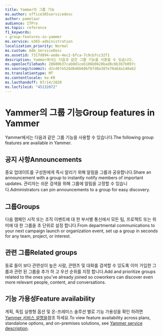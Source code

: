 ```yaml
---
title: Yammer의 그룹 기능
ms.author: office365servicedesc
author: pamelaar
audience: ITPro
ms.topic: reference
f1_keywords:
- group-features-in-yammer
ms.service: o365-administration
localization_priority: Normal
ms.custom: Adm_ServiceDesc
ms.assetid: 7317d894-ae8e-4ec2-bfca-7c9cb7cc32f1
description: Yammer에서는 다음과 같은 그룹 기능을 사용할 수 있습니다.
ms.openlocfilehash: 28600b37cab0d1ceb106b0628bad8c6b3b7b097c
ms.sourcegitcommit: d2cd67e52dd646b68bfbfd8a387e70a6da140a62
ms.translationtype: MT
ms.contentlocale: ko-KR
ms.lasthandoff: 07/14/2020
ms.locfileid: "45132072"
---
```

# <a name="group-features-in-yammer"></a><span data-ttu-id="3b5c2-103">Yammer의 그룹 기능</span><span class="sxs-lookup"><span data-stu-id="3b5c2-103">Group features in Yammer</span></span>

<span data-ttu-id="3b5c2-104">Yammer에서는 다음과 같은 그룹 기능을 사용할 수 있습니다.</span><span class="sxs-lookup"><span data-stu-id="3b5c2-104">The following group features are available in Yammer.</span></span>
  
## <a name="announcements"></a><span data-ttu-id="3b5c2-105">공지 사항</span><span class="sxs-lookup"><span data-stu-id="3b5c2-105">Announcements</span></span>

<span data-ttu-id="3b5c2-106">중요 업데이트를 구성원에게 즉시 알리기 위해 알림을 그룹과 공유합니다.</span><span class="sxs-lookup"><span data-stu-id="3b5c2-106">Share an announcement with a group to instantly notify members of important updates.</span></span> <span data-ttu-id="3b5c2-107">관리자는 쉬운 검색을 위해 그룹에 알림을 고정할 수 있습니다.</span><span class="sxs-lookup"><span data-stu-id="3b5c2-107">Administrators can pin announcements to a group for easy discovery.</span></span>
  
## <a name="groups"></a><span data-ttu-id="3b5c2-108">그룹</span><span class="sxs-lookup"><span data-stu-id="3b5c2-108">Groups</span></span>

<span data-ttu-id="3b5c2-109">다음 캠페인 시작 또는 조직 이벤트에 대 한 부서별 통신에서 모든 팀, 프로젝트 또는 취미에 대 한 그룹을 초 단위로 설정 합니다.</span><span class="sxs-lookup"><span data-stu-id="3b5c2-109">From departmental communications to your next campaign launch or organization event, set up a group in seconds for any team, project, or interest.</span></span>
  
## <a name="related-groups"></a><span data-ttu-id="3b5c2-110">관련 그룹</span><span class="sxs-lookup"><span data-stu-id="3b5c2-110">Related groups</span></span>

<span data-ttu-id="3b5c2-111">동료 들이 보다 관련성이 높은 사람, 콘텐츠 및 대화를 검색할 수 있도록 이미 가입한 그룹과 관련 된 그룹을 추가 하 고 우선 순위를 지정 합니다.</span><span class="sxs-lookup"><span data-stu-id="3b5c2-111">Add and prioritize groups related to the ones you've already joined so coworkers can discover even more relevant people, content, and conversations.</span></span>
  
## <a name="feature-availability"></a><span data-ttu-id="3b5c2-112">기능 가용성</span><span class="sxs-lookup"><span data-stu-id="3b5c2-112">Feature availability</span></span>

<span data-ttu-id="3b5c2-113">계획, 독립 실행형 옵션 및 온-프레미스 솔루션 별로 기능 가용성을 확인 하려면 [Yammer 서비스 설명을](yammer-service-description.md)참조 하세요.</span><span class="sxs-lookup"><span data-stu-id="3b5c2-113">To view feature availability across plans, standalone options, and on-premises solutions, see [Yammer service description](yammer-service-description.md).</span></span>
  
